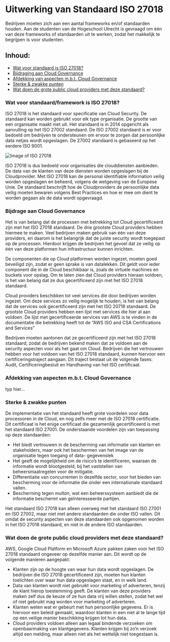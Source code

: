 # Uitwerking van Standaard ISO 27018

Bedrijven moeten zich aan een aantal frameworks en/of standaarden houden. Aan de studenten van de Hogeschool Utrecht is gevraagd om één van deze frameworks of standaarden uit te werken, zodat het makkelijk te begrijpen is voor studenten.

## Inhoud:
* [Wat voor standaard is ISO 27018?](#Standaard)
* [Bijdraging aan Cloud Governance](#Governance)
* [Afdekking van aspecten m.b.t. Cloud Governance](#Afdekking)
* [Sterke & zwakke punten](#punten)
* [Wat doen de grote public cloud providers met deze standaard?](#providers)

### Wat voor standaard/framework is ISO 27018?
ISO 27018 is het standaard voor specificatie van Cloud Security. De standaard kan worden gebruikt voor elk type organisatie. De grootte van een organisatie maakt niet uit. Het standaard is in 2014 opgericht als aanvulling op het ISO 27002 standaard. De ISO 27002 standaard is er voor bedoeld om bedrijven te ondersteunen om ervoor te zorgen dat persoonlijke data netjes wordt opgeslagen. De 27002 standaard is gebaseerd op het eerdere ISO 9001. 

![Image of ISO 27018](https://github.com/PBI01/cg-w6.1-iso27018/blob/main/iso-27017-27018.png)

ISO 27018 is dus bedoeld voor organisaties die clouddiensten aanbieden. De data van de klanten van deze diensten worden opgeslagen bij de Cloudprovider. Met ISO 27018 kan de personal identifiable information veilig worden opgeslagen en beheerd, volgens de wetgeving van de Europese Unie. De standaard beschrijft hoe de Cloudproviders de persoonlijke data veilig moeten bewaren volgens Best Practices en hoe er mee om dient te worden gegaan als de data wordt opgevraagd. 

### Bijdrage aan Cloud Governance
Het is van belang dat de processen met betrekking tot Cloud gecertificeerd zijn met het ISO 27018 standaard. De drie grootste Cloud providers hebben hiermee te maken. Veel bedrijven maken gebruik van één van deze providers, en daarom is het belangrijk dat de juiste security wordt toegepast op de processen. Hierdoor krijgen de bedrijven het gevoel dat ze veilig op één van deze platformen hun infrastructuur kunnen inrichten.

De componenten die op Cloud platformen worden ingezet, moeten goed beveiligd zijn, zodat er geen sprake is van datalekken. Dit geldt voor ieder component die in de Cloud beschikbaar is, zoals de virtuele machines en buckets voor opslag. Om te laten zien dat Cloud providers hieraan voldoen, is het van belang dat ze dus gecertificeerd zijn met het ISO 27018 standaard.

Cloud providers beschikken tot veel services die door bedrijven worden ingezet. Om deze services zo veilig mogelijk te houden, is het van belang dat de services ook gecertificeerd zijn met het ISO 20718 standaard. De grootste Cloud providers hebben een lijst met services die hier al aan voldoen. De lijst met gecertificeerde services van AWS is te vinden in de documentatie die betrekking heeft tot de “AWS ISO and CSA Certifications and Services”

Bedrijven moeten aantonen dat ze gecertificeerd zijn met het ISO 27018 standaard, zodat de bedrijven bekend maken dat ze voldoen aan de security aspecten voor als het gaat om Cloud. Bedrijven die het vertrouwen hebben voor het voldoen van het ISO 27018 standaard, kunnen hiervoor een certificeringstraject aangaan. Dit traject bestaat uit de volgende fases: Audit, Certificeringbesluit en Handhaving van het ISO certificaat.

### Afdekking van aspecten m.b.t. Cloud Governance
typ hier...

### Sterke & zwakke punten
De implementatie van het standaard heeft grote voordelen voor data processoren in de Cloud, en nog zelfs meer met de ISO 27018 certificatie. Dit certificaat is het enige certificaat die gezamenlijk gecertificeerd is met het standaard ISO 27001. De onderstaande voordelen zijn van toepassing op deze standaarden:

*	Het biedt vertrouwen in de bescherming van informatie van klanten en stakeholders, maar ook het beschermen van het image van de organisatie tegen toegang of data- gegevenslek
*	Het geeft de mogelijkheid om de risico’s te identificeren, waaraan de informatie wordt blootgesteld, bij het vaststellen van beheersmaatregelen voor de mitigatie.
*	Differentiatie van concurrenten in dezelfde sector, voor het bieden van bescherming voor de informatie die onder een internationale standaard vallen.
*	Bescherming tegen *multan*, wat een beheerssysteem aanbiedt die de informatie beschermt van geïnteresseerde partijen.

Het standaard ISO 27018 kan alleen overweg met het standaard ISO 27001 en ISO 27002, maar niet met andere standaarden die onder ISO vallen. Dit omdat de security aspecten van deze standaarden ook opgenomen worden in het ISO 27018 standaard, en niet in de andere ISO standaarden.


### Wat doen de grote public cloud providers met deze standaard?
AWS, Google Cloud Platform en Microsoft Azure pakken zaken voor het ISO 27018 standaard ongeveer op dezelfde manier aan. Dit wordt op de volgende manieren aangepakt:
*	Klanten zijn op de hoogte van waar hun data wordt opgeslagen. De bedrijven die ISO 27018 gecertificeerd zijn, moeten hun klanten toelichten over waar hun data opgeslagen staat, en in welk land.
*	Data van klanten wordt niet gebruikt voor marketing of adverteren, tenzij de klant hierop toestemming geeft. De klanten van deze providers maken zelf dus de keuze of ze hun data vrij willen stellen, zodat het wel of niet gebruikt mag worden voor marketing of adverteren. 
*	Klanten weten wat er gebeurt met hun persoonlijke gegevens. Er is hiervoor een beleid gemaakt, waardoor klanten in een niet al te lange tijd op een veilige manier beschikking krijgen tot hun data.
*	Cloud providers voldoen alleen aan legaal bindende verzoeken om openbaarmaking van klantgegevens. Klanten krijgen bij zo’n verzoek altijd een melding, maar alleen niet als het wettelijk niet toegestaan is.
